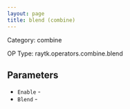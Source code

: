 ```yaml
---
layout: page
title: blend (combine)
---
```


Category: combine

OP Type: raytk.operators.combine.blend

## Parameters

* `Enable` - 
* `Blend` -
